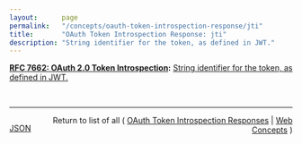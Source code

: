 ```yaml
---
layout:      page
permalink:   "/concepts/oauth-token-introspection-response/jti"
title:       "OAuth Token Introspection Response: jti"
description: "String identifier for the token, as defined in JWT."
---
```


**[RFC 7662: OAuth 2.0 Token Introspection](/specs/IETF/RFC/7662 "This specification defines a method for a protected resource to query an OAuth 2.0 authorization server to determine the active state of an OAuth 2.0 token and to determine meta-information about this token. OAuth 2.0 deployments can use this method to convey information about the authorization context of the token from the authorization server to the protected resource."):** [String identifier for the token, as defined in JWT.](http://tools.ietf.org/html/rfc7662#section-2.2 "Read documentation for OAuth Token Introspection Response &#34;jti&#34;")

<br/>
<hr/>

<p style="float : left"><a href="./jti.json" title="JSON representing this particular Web Concept value">JSON</a></p>
<p style="text-align: right">Return to list of all ( <a href="../oauth-token-introspection-responses">OAuth Token Introspection Responses</a> | <a href="../">Web Concepts</a> )</p>

